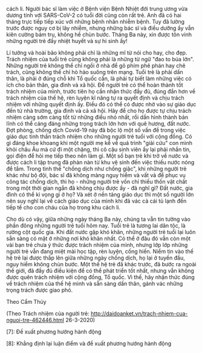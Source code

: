 cách li. Người bác sĩ làm việc ở Bệnh viện Bệnh Nhiệt đới trung ương vừa dương tính với SARS-CoV-2 có tuổi đời cũng còn rất trẻ. Anh đã có hai tháng trực tiếp tiếp xúc với những bệnh nhân nhiễm bệnh. Tuy đã lường trước được nguy cơ bị lây nhiễm, nhưng những bác sĩ và điều dưỡng ấy vẫn kiên cường bám trụ, không hề chùn bước. Tháng Ba này, xin được tôn vinh những người trẻ đầy nhiệt huyết và sự hi sinh ấy!

Lí tưởng và hoài bão không phải chỉ là những mĩ từ nói cho hay, cho đẹp. Trách nhiệm của tuổi trẻ cũng không phải là những từ ngữ "đao to búa lớn". Những người trẻ không thể chỉ ngồi ở nhà để gõ phím phê phán hay chê trách, cũng không thể chỉ hò hào suông trên mạng. Tuổi trẻ là phải dấn thân, là phải ở đúng chỗ khi Tổ quốc cần, là phải tự biết làm những việc có ích cho bản thân, gia đình và xã hội. Để người trẻ có thể hoàn thành tốt trách nhiệm của mình, trước tiên họ cần nhận thức đầy đủ, đúng đắn hơn về trách nhiệm của thế hệ, rèn luyện kĩ năng tự ra quyết định và chịu trách nhiệm với những quyết định ấy. Điều đó có thể có được nhờ vào sự giáo dục đến từ nhà trường, gia đình và cả xã hội. Hãy để cho họ được tự chịu trách nhiệm càng sớm càng tốt từ những điều nhỏ nhất, rồi dần hình thành bản lĩnh có thể cáng đáng những trọng trách lớn hơn với quê hương, đất nước. Đợt phòng, chống dịch Covid-19 này đã bộc lộ một số vấn đề trong việc giáo dục tinh thần trách nhiệm cho những người trẻ tuổi với cộng đồng. Có gì đáng khoe khoang khi một người mẹ kể về quá trình "giải cứu" con mình khỏi châu Âu mà cứ đi một chặng, thì cô cậu sinh viên ấy lại phải nhắn tin, gọi điện để hỏi mẹ tiếp theo nên làm gì. Một số bạn trẻ khi trở về nước và được cách li tập trung đã phàn nàn từ khu vệ sinh đến việc thiếu nước nóng để tắm. Trong tình thế "chống dịch như chống giặc", khi những người trẻ khác như bộ đội, bác sĩ đã không màng nguy hiểm và vất vả để phục vụ công tác chống dịch, thì họ - những người trẻ vốn chỉ thiếu thốn vật chất trong một thời gian ngắn đã không chịu được ấy - đã nghĩ gì? Đất nước, gia đình có thể kì vọng gì ở họ? Và xét ở nền tảng giáo dục thì một số người lớn nên suy nghĩ lại về cách giáo dục của mình khi đã vác cả cái tủ lạnh đến tiếp tế cho con cháu của họ trong khu cách li.

Cho dù có vậy, giữa những ngày tháng Ba này, chúng ta vẫn tin tưởng vào phần đông những người trẻ tuổi hôm nay. Tuổi trẻ là tương lai dân tộc, là rường cột quốc gia. Khi đất nước gặp khó khăn, những người trẻ tuổi lại luôn sẵn sàng có mặt ở những nơi khó khăn nhất. Có thể ở đâu đó vẫn còn một vài bạn trẻ chưa ý thức được trách nhiệm của mình, nhưng lớp lớp những người trẻ vẫn đang miệt mài học tập, rèn luyện, cống hiến. Niềm tin vào thế hệ trẻ lại được thắp lên giữa những ngày chống dịch, họ lại ở tuyến đầu, nguy hiểm không chùn bước. Một thế hệ trẻ đã khác trước, đã bước ra ngoài thế giới, đã đầy đủ điều kiện để có thể phát triển tốt nhất, nhưng vẫn không được quên trách nhiệm với cộng đồng, Tổ quốc. Vì thế, hãy nhận thức đúng về trách nhiệm của thế hệ mình và sẵn sàng dấn thân, gánh vác những trọng trách được giao phó.

Theo Cẩm Thủy

(Theo Trách nhiệm của người trẻ: http://daidoanket.vn/trach-nhiem-cua-nguoi-tre-462446.html 26-3-2020)

[7]: Đề xuất phương hướng hành động

[8]: Khẳng định lại luận điểm và đề xuất phương hướng hành động